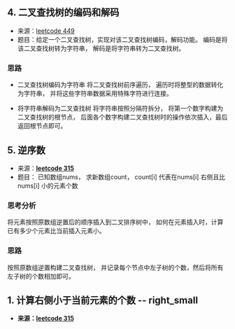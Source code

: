 


## 4.  二叉查找树的编码和解码

- 来源：[leetcode 449](https://leetcode-cn.com/problems/serialize-and-deserialize-bst/)
- 题目：给定一个二叉查找树，实现对该二叉查找树编码，解码功能。 编码是将该二叉查找树转为字符串， 解码是将字符串转为二叉查找树。
  
### 思路

- 二叉查找树编码为字符串
  将二叉查找树前序遍历， 遍历时将整型的数据转化为字符串， 并将这些字符串数据采用特殊字符进行连接。

- 将字符串解码为二叉查找树
  将字符串按照分隔符拆分， 将第一个数字构建为二叉查找树的根节点， 后面各个数字构建二叉查找树时的操作依次插入，最后返回根节点即可。


## 5. 逆序数

- 来源：**[leetcode 315](https://github.com/selfteaching/the-craft-of-selfteaching/tree/master/markdown)**
- 题目： 已知数组nums， 求新数组count， count[i] 代表在nums[i] 右侧且比 nums[i] 小的元素个数

### 思考分析

将元素按照原数组逆置后的顺序插入到二叉排序树中， 如何在元素插入时，计算已有多少个元素比当前插入元素小。


### 思路

按照原数组逆置构建二叉查找树， 并记录每个节点中左子树的个数，然后将所有左子树的个数相加即可。



## 1. 计算右侧小于当前元素的个数 -- right_small

- **来源：[leetcode 315](https://leetcode-cn.com/problems/count-of-smaller-numbers-after-self/)**